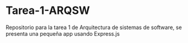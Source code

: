 # Tarea-1-ARQSW
Repositorio para la tarea 1 de Arquitectura de sistemas de software, se presenta una pequeña app usando Express.js
